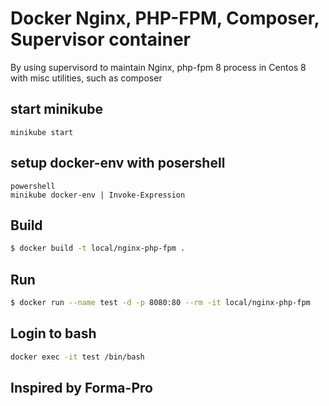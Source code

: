 # Docker Nginx, PHP-FPM, Composer, Supervisor container

By using supervisord to maintain Nginx, php-fpm 8 process in Centos 8 with misc utilities, such as composer

## start minikube
```
minikube start
```

## setup docker-env with posershell
```
powershell
minikube docker-env | Invoke-Expression
```

## Build

```bash
$ docker build -t local/nginx-php-fpm .
```

## Run

```bash
$ docker run --name test -d -p 8080:80 --rm -it local/nginx-php-fpm
```

## Login to bash
```bash
docker exec -it test /bin/bash
```

## Inspired by Forma-Pro

